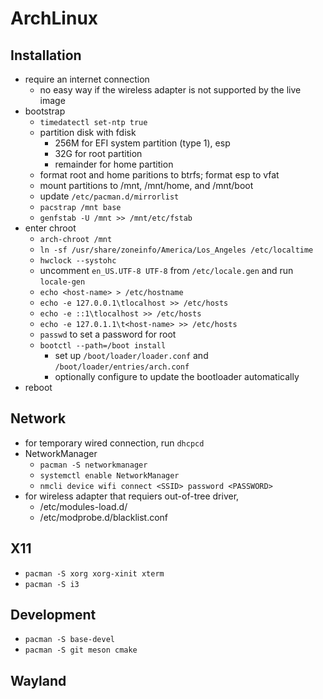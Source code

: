 # ArchLinux

## Installation

 - require an internet connection
   - no easy way if the wireless adapter is not supported by the live image
 - bootstrap
   - `timedatectl set-ntp true`
   - partition disk with fdisk
     - 256M for EFI system partition (type 1), esp
     - 32G for root partition
     - remainder for home partition
   - format root and home paritions to btrfs; format esp to vfat
   - mount partitions to /mnt, /mnt/home, and /mnt/boot
   - update `/etc/pacman.d/mirrorlist`
   - `pacstrap /mnt base`
   - `genfstab -U /mnt >> /mnt/etc/fstab`
 - enter chroot
   - `arch-chroot /mnt`
   - `ln -sf /usr/share/zoneinfo/America/Los_Angeles /etc/localtime`
   - `hwclock --systohc`
   - uncomment `en_US.UTF-8 UTF-8` from `/etc/locale.gen` and run
     `locale-gen`
   - `echo <host-name> > /etc/hostname`
   - `echo -e 127.0.0.1\tlocalhost >> /etc/hosts`
   - `echo -e ::1\tlocalhost >> /etc/hosts`
   - `echo -e 127.0.1.1\t<host-name> >> /etc/hosts`
   - `passwd` to set a password for root
   - `bootctl --path=/boot install`
     - set up `/boot/loader/loader.conf` and `/boot/loader/entries/arch.conf`
     - optionally configure to update the bootloader automatically
 - reboot

## Network

 - for temporary wired connection, run `dhcpcd`
 - NetworkManager
   - `pacman -S networkmanager`
   - `systemctl enable NetworkManager`
   - `nmcli device wifi connect <SSID> password <PASSWORD>`
 - for wireless adapter that requiers out-of-tree driver,
   - /etc/modules-load.d/
   - /etc/modprobe.d/blacklist.conf

## X11

 - `pacman -S xorg xorg-xinit xterm`
 - `pacman -S i3`

## Development

 - `pacman -S base-devel`
 - `pacman -S git meson cmake`

## Wayland
